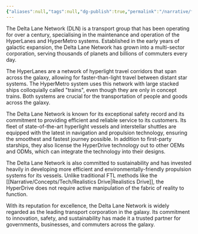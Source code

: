 ```yaml
---
{"aliases":null,"tags":null,"dg-publish":true,"permalink":"/narrative/factions/corporations/delta-lane-network/","dgPassFrontmatter":true}
---
```


The Delta Lane Network (DLN) is a transport group that has been operating for over a century, specialising in the maintenance and operation of the HyperLanes and HyperMetro systems. Established in the early years of galactic expansion, the Delta Lane Network has grown into a multi-sector corporation, serving thousands of planets and billions of commuters every day.

The HyperLanes are a network of hyperlight travel corridors that span across the galaxy, allowing for faster-than-light travel between distant star systems. The HyperMetro system uses this network with large stacked ships colloquially called "trains", even though they are only in concept trains. Both systems are crucial for the transportation of people and goods across the galaxy.

The Delta Lane Network is known for its exceptional safety record and its commitment to providing efficient and reliable service to its customers. Its fleet of state-of-the-art hyperlight vessels and interstellar shuttles are equipped with the latest in navigation and propulsion technology, ensuring the smoothest and fastest journey possible. In addition to first-party starships, they also license the HyperDrive technology out to other OEMs and ODMs, which can integrate the technology into their designs.

The Delta Lane Network is also committed to sustainability and has invested heavily in developing more efficient and environmentally-friendly propulsion systems for its vessels. Unlike traditional FTL methods like the [[Narrative/Concepts/Tech/Realistics Drive\|Realistics Drive]], the HyperDrive does not require active manipulation of the fabric of reality to function.

With its reputation for excellence, the Delta Lane Network is widely regarded as the leading transport corporation in the galaxy. Its commitment to innovation, safety, and sustainability has made it a trusted partner for governments, businesses, and commuters across the galaxy.
